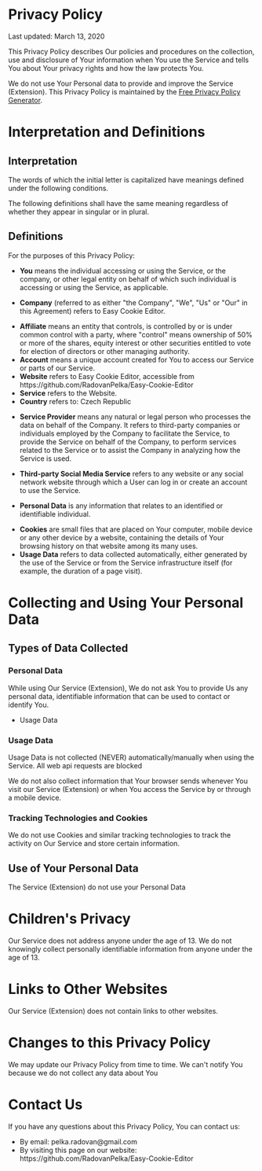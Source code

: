 <h1>Privacy Policy</h1>

<p>Last updated: March 13, 2020</p>

<p>
  This Privacy Policy describes Our policies and procedures on the collection,
  use and disclosure of Your information when You use the Service and tells You
  about Your privacy rights and how the law protects You.
</p>

<p>
  We do not use Your Personal data to provide and improve the Service (Extension). This Privacy Policy is maintained by the
  <a href="https://www.freeprivacypolicy.com/free-privacy-policy-generator/"
    >Free Privacy Policy Generator</a
  >.
</p>

<h1>Interpretation and Definitions</h1>
<h2>Interpretation</h2>
<p>
  The words of which the initial letter is capitalized have meanings defined
  under the following conditions.
</p>
<p>
  The following definitions shall have the same meaning regardless of whether
  they appear in singular or in plural.
</p>

<h2>Definitions</h2>
<p>For the purposes of this Privacy Policy:</p>
<ul>
  <li>
    <p>
      <strong>You</strong> means the individual accessing or using the Service,
      or the company, or other legal entity on behalf of which such individual
      is accessing or using the Service, as applicable.
    </p>
  </li>
  <li>
    <p>
      <strong>Company</strong> (referred to as either "the Company", "We", "Us"
      or "Our" in this Agreement) refers to Easy Cookie Editor.
    </p>
  </li>
  <li>
    <strong>Affiliate</strong> means an entity that controls, is controlled by
    or is under common control with a party, where "control" means ownership of
    50% or more of the shares, equity interest or other securities entitled to
    vote for election of directors or other managing authority.
  </li>
  <li>
    <strong>Account</strong> means a unique account created for You to access
    our Service or parts of our Service.
  </li>
  <li>
    <strong>Website</strong> refers to Easy Cookie Editor, accessible from
    https://github.com/RadovanPelka/Easy-Cookie-Editor
  </li>
  <li><strong>Service</strong> refers to the Website.</li>
  <li><strong>Country</strong> refers to: Czech Republic</li>
  <li>
    <p>
      <strong>Service Provider</strong> means any natural or legal person who
      processes the data on behalf of the Company. It refers to third-party
      companies or individuals employed by the Company to facilitate the
      Service, to provide the Service on behalf of the Company, to perform
      services related to the Service or to assist the Company in analyzing how
      the Service is used.
    </p>
  </li>
  <li>
    <strong>Third-party Social Media Service</strong> refers to any website or
    any social network website through which a User can log in or create an
    account to use the Service.
  </li>
  <li>
    <p>
      <strong>Personal Data</strong> is any information that relates to an
      identified or identifiable individual.
    </p>
  </li>
  <li>
    <strong>Cookies</strong> are small files that are placed on Your computer,
    mobile device or any other device by a website, containing the details of
    Your browsing history on that website among its many uses.
  </li>
  <li>
    <strong>Usage Data</strong> refers to data collected automatically, either
    generated by the use of the Service or from the Service infrastructure
    itself (for example, the duration of a page visit).
  </li>
</ul>

<h1>Collecting and Using Your Personal Data</h1>
<h2>Types of Data Collected</h2>

<h3>Personal Data</h3>
<p>
  While using Our Service (Extension), We do not ask You to provide Us any personal data,
  identifiable information that can be used to contact or identify You.
</p>
<ul>
  <li>Usage Data</li>
</ul>

<h3>Usage Data</h3>
<p>Usage Data is not collected (NEVER) automatically/manually when using the Service. All web api requests are blocked</p>
<p>
  We do not also collect information that Your browser sends whenever You visit our
  Service (Extension) or when You access the Service by or through a mobile device.
</p>

<h3>Tracking Technologies and Cookies</h3>
<p>
  We do not use Cookies and similar tracking technologies to track the activity on Our
  Service and store certain information.
</p>

<h2>Use of Your Personal Data</h2>
<p>The Service (Extension) do not use your Personal Data</p>

<h1>Children's Privacy</h1>
<p>
  Our Service does not address anyone under the age of 13. We do not knowingly
  collect personally identifiable information from anyone under the age of 13.
</p>

<h1>Links to Other Websites</h1>
<p>
  Our Service (Extension) does not contain links to other websites.
</p>

<h1>Changes to this Privacy Policy</h1>
<p>
  We may update our Privacy Policy from time to time. We can't notify You because we do not collect any data about You
</p>

<h1>Contact Us</h1>
<p>If you have any questions about this Privacy Policy, You can contact us:</p>
<ul>
  <li>By email: pelka.radovan@gmail.com</li>
  <li>
    By visiting this page on our website:
    https://github.com/RadovanPelka/Easy-Cookie-Editor
  </li>
</ul>
